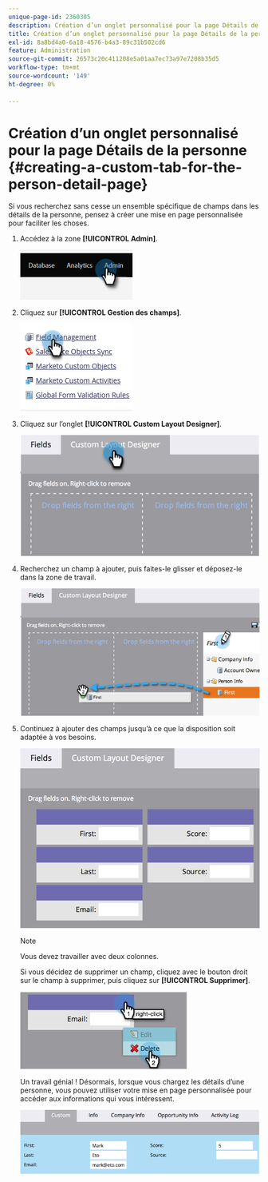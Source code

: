 ```yaml
---
unique-page-id: 2360305
description: Création d’un onglet personnalisé pour la page Détails de la personne - Documents Marketo - Documentation du produit
title: Création d’un onglet personnalisé pour la page Détails de la personne
exl-id: 8a8bd4a0-6a18-4576-b4a3-89c31b502cd6
feature: Administration
source-git-commit: 26573c20c411208e5a01aa7ec73a97e7208b35d5
workflow-type: tm+mt
source-wordcount: '149'
ht-degree: 0%

---
```


# Création d’un onglet personnalisé pour la page Détails de la personne {#creating-a-custom-tab-for-the-person-detail-page}

Si vous recherchez sans cesse un ensemble spécifique de champs dans les détails de la personne, pensez à créer une mise en page personnalisée pour faciliter les choses.

1. Accédez à la zone **[!UICONTROL Admin]**.

   ![](assets/creating-a-custom-tab-for-the-person-detail-page-1.png)

1. Cliquez sur **[!UICONTROL Gestion des champs]**.

   ![](assets/creating-a-custom-tab-for-the-person-detail-page-2.png)

1. Cliquez sur l’onglet **[!UICONTROL Custom Layout Designer]**.

   ![](assets/creating-a-custom-tab-for-the-person-detail-page-3.png)

1. Recherchez un champ à ajouter, puis faites-le glisser et déposez-le dans la zone de travail.

   ![](assets/creating-a-custom-tab-for-the-person-detail-page-4.png)

1. Continuez à ajouter des champs jusqu’à ce que la disposition soit adaptée à vos besoins.

   ![](assets/creating-a-custom-tab-for-the-person-detail-page-5.png)

   >[!NOTE]
   >
   >Vous devez travailler avec deux colonnes.

   Si vous décidez de supprimer un champ, cliquez avec le bouton droit sur le champ à supprimer, puis cliquez sur **[!UICONTROL Supprimer]**.

   ![](assets/creating-a-custom-tab-for-the-person-detail-page-6.png)

   Un travail génial ! Désormais, lorsque vous chargez les détails d’une personne, vous pouvez utiliser votre mise en page personnalisée pour accéder aux informations qui vous intéressent.

   ![](assets/creating-a-custom-tab-for-the-person-detail-page-7.png)
